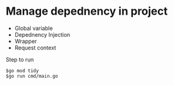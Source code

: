 # Manage depednency in project
* Global variable
* Depednency Injection
* Wrapper
* Request context

Step to run
```
$go mod tidy
$go run cmd/main.go
```